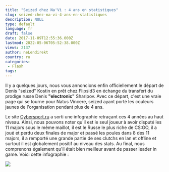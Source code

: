 ```yaml
---
title: "Seized chez Na'Vi : 4 ans en statistiques"
slug: seized-chez-na-vi-4-ans-en-statistiques
description: NULL
type: default
language: fr
draft: false
date: 2017-11-09T12:55:36.000Z
lastmod: 2022-05-06T05:52:38.000Z
views: 2137
author: neLendirekt
country: ru
categories:
 - Flash
tags:
---
```

Il y a quelques jours, nous vous annoncions enfin officiellement le départ de Denis "seized" Kostin en prêt chez Flipsid3 en échange du transfert du prodige russe Denis **"electronic"** Sharipov. Avec ce départ, c'est une vraie page qui se tourne pour Natus Vincere, seized ayant porté les couleurs jaunes de l'organisation pendant plus de 4 ans. 

Le site [Cybersport.ru](https://www.cybersport.ru/news/chetyre-goda-seized-v-natus-vincere-infografika) a sorti une infographie retraçant ces 4 années au haut niveau. Ainsi, nous pouvons noter qu'il est le seul joueur à avoir disputé les 11 majors sous le même maillot, il est le Russe le plus riche de CS:GO, il a joué et perdu deux finales de major et passé les poules dans 8 des 11 majors, il a remporté une grande partie de ses clutchs en lan et offline et surtout il est globalement positif au niveau des stats. Au final, nous comprenons également qu'il était bien meilleur avant de passer leader in game. Voici cette infographie :

![](https://flickshot-ue.s3.eu-west-2.amazonaws.com/flickshot/article/5a044d4a6e118/images/Fh2rH1WSo0QeCH6W2vQV4vrqAsGtdo3oWakUFwQu.png)
